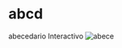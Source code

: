 # abcd
abecedario Interactivo
![abece](https://github.com/DanteDeFlorencia77/abcd/assets/4090490/b523a633-4ea7-4a6b-b347-441464c15a9a)
